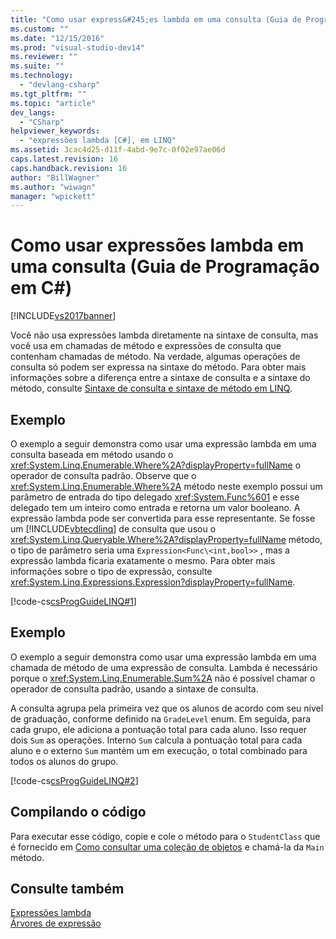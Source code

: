 ```yaml
---
title: "Como usar express&#245;es lambda em uma consulta (Guia de Programa&#231;&#227;o em C#) | Microsoft Docs"
ms.custom: ""
ms.date: "12/15/2016"
ms.prod: "visual-studio-dev14"
ms.reviewer: ""
ms.suite: ""
ms.technology: 
  - "devlang-csharp"
ms.tgt_pltfrm: ""
ms.topic: "article"
dev_langs: 
  - "CSharp"
helpviewer_keywords: 
  - "expressões lambda [C#], em LINQ"
ms.assetid: 3cac4d25-d11f-4abd-9e7c-0f02e97ae06d
caps.latest.revision: 16
caps.handback.revision: 16
author: "BillWagner"
ms.author: "wiwagn"
manager: "wpickett"
---
```

# Como usar express&#245;es lambda em uma consulta (Guia de Programa&#231;&#227;o em C#)
[!INCLUDE[vs2017banner](../../../csharp/includes/vs2017banner.md)]

Você não usa expressões lambda diretamente na sintaxe de consulta, mas você usa em chamadas de método e expressões de consulta que contenham chamadas de método.  Na verdade, algumas operações de consulta só podem ser expressa na sintaxe do método.  Para obter mais informações sobre a diferença entre a sintaxe de consulta e a sintaxe do método, consulte [Sintaxe de consulta e sintaxe de método em LINQ](../../../csharp/programming-guide/concepts/linq/query-syntax-and-method-syntax-in-linq.md).  
  
## Exemplo  
 O exemplo a seguir demonstra como usar uma expressão lambda em uma consulta baseada em método usando o <xref:System.Linq.Enumerable.Where%2A?displayProperty=fullName> o operador de consulta padrão.  Observe que o <xref:System.Linq.Enumerable.Where%2A> método neste exemplo possui um parâmetro de entrada do tipo delegado <xref:System.Func%601> e esse delegado tem um inteiro como entrada e retorna um valor booleano.  A expressão lambda pode ser convertida para esse representante.  Se fosse um [!INCLUDE[vbtecdlinq](../../../csharp/includes/vbtecdlinq_md.md)] de consulta que usou o <xref:System.Linq.Queryable.Where%2A?displayProperty=fullName> método, o tipo de parâmetro seria uma `Expression<Func\<int,bool>>` , mas a expressão lambda ficaria exatamente o mesmo.  Para obter mais informações sobre o tipo de expressão, consulte <xref:System.Linq.Expressions.Expression?displayProperty=fullName>.  
  
 [!code-cs[csProgGuideLINQ#1](../../../csharp/programming-guide/arrays/codesnippet/CSharp/how-to-use-lambda-expressions-in-a-query_1.cs)]  
  
## Exemplo  
 O exemplo a seguir demonstra como usar uma expressão lambda em uma chamada de método de uma expressão de consulta.  Lambda é necessário porque o <xref:System.Linq.Enumerable.Sum%2A> não é possível chamar o operador de consulta padrão, usando a sintaxe de consulta.  
  
 A consulta agrupa pela primeira vez que os alunos de acordo com seu nível de graduação, conforme definido na `GradeLevel` enum.  Em seguida, para cada grupo, ele adiciona a pontuação total para cada aluno.  Isso requer dois `Sum` as operações.  Interno `Sum` calcula a pontuação total para cada aluno e o externo `Sum` mantém um em execução, o total combinado para todos os alunos do grupo.  
  
 [!code-cs[csProgGuideLINQ#2](../../../csharp/programming-guide/arrays/codesnippet/CSharp/how-to-use-lambda-expressions-in-a-query_2.cs)]  
  
## Compilando o código  
 Para executar esse código, copie e cole o método para o `StudentClass` que é fornecido em [Como consultar uma coleção de objetos](../../../csharp/programming-guide/linq-query-expressions/how-to-query-a-collection-of-objects.md) e chamá\-la da `Main` método.  
  
## Consulte também  
 [Expressões lambda](../../../csharp/programming-guide/statements-expressions-operators/lambda-expressions.md)   
 [Árvores de expressão](../Topic/Expression%20Trees%20\(C%23%20and%20Visual%20Basic\).md)